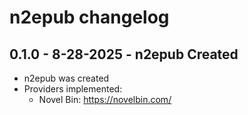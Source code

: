 # n2epub changelog

## 0.1.0 - 8-28-2025 - n2epub Created

- n2epub was created
- Providers implemented:
  - Novel Bin: https://novelbin.com/